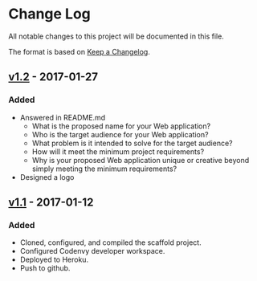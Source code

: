# Change Log
All notable changes to this project will be documented in this file.

The format is based on [Keep a Changelog](http://keepachangelog.com/).

## [v1.2] - 2017-01-27
### Added
- Answered in README.md
    - What is the proposed name for your Web application?
    - Who is the target audience for your Web application?
    - What problem is it intended to solve for the target audience?
    - How will it meet the minimum project requirements?
    - Why is your proposed Web application unique or creative beyond simply meeting the minimum requirements?
- Designed a logo

## [v1.1] - 2017-01-12
### Added
- Cloned, configured, and compiled the scaffold project.
- Configured Codenvy developer workspace.
- Deployed to Heroku.
- Push to github.


[v1.2]: https://github.com/infsci2560sp17/full-stack-web-dawn-llp/compare/master...v1.1?expand=1
[v1.1]: https://github.com/infsci2560sp17/full-stack-web-dawn-llp/compare/master...v1.1?expand=1